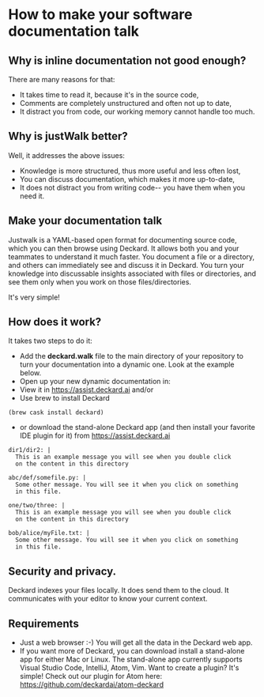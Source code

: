 # How to make your software documentation talk

## Why is inline documentation not good enough?
There are many reasons for that:
* It takes time to read it, because it's in the source code,
* Comments are completely unstructured and often not up to date,
* It distract you from code, our working memory cannot handle too much.

## Why is justWalk better?
Well, it addresses the above issues: 
* Knowledge is more structured, thus more useful and less often lost,
* You can discuss documentation, which makes it more up-to-date, 
* It does not distract you from writing code-- you have them when you need it.

## Make your documentation talk
Justwalk is a YAML-based open format for documenting source code, which you can then browse using Deckard. It allows both you and your teammates to understand it much faster. You document a file or a directory, and others can immediately see and discuss it in Deckard. You turn your knowledge into discussable insights associated with files or directories, and see them only when you work on those files/directories.

It's very simple!

## How does it work?

It takes two steps to do it:

* Add the **deckard.walk** file to the main directory of your repository to turn your documentation into a dynamic one. Look at the example below.
* Open up your new dynamic documentation in:
 * View it in https://assist.deckard.ai and/or
 * Use brew to install Deckard 
 ```
 (brew cask install deckard)
 ```
 * or download the stand-alone Deckard app (and then install your favorite IDE plugin for it) from https://assist.deckard.ai

```
dir1/dir2: |
  This is an example message you will see when you double click
  on the content in this directory

abc/def/somefile.py: |
  Some other message. You will see it when you click on something
  in this file.

one/two/three: |
  This is an example message you will see when you double click
  on the content in this directory

bob/alice/myFile.txt: |
  Some other message. You will see it when you click on something
  in this file.
```
## Security and privacy.
Deckard indexes your files locally. It does send them to the cloud. It communicates with your editor to know 
your current context.

## Requirements

* Just a web browser :-) You will get all the data in the Deckard web app.
* If you want more of Deckard, you can  download install a stand-alone app for either Mac or Linux. The stand-alone app currently supports Visual Studio Code, IntelliJ, Atom,  Vim. Want to create a plugin? It's simple! Check out our plugin for Atom here: https://github.com/deckardai/atom-deckard 

